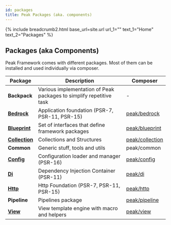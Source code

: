 ```yaml
---
id: packages
title: Peak Packages (aka. components)
---
```


{% include breadcrumb2.html base_url=site.url url_1="" text_1="Home" text_2="Packages" %}

<h2>Packages <span class="small">(aka Components)</span></h2>

Peak Framework comes with different packages. Most of them can be installed and used individually via composer.

| Package | Description | Composer |
| --- | --- | --- |
| **Backpack** | Various implementation of Peak packages to simplify repetitive task | - |
| **[Bedrock](bedrock)** | Application foundation (PSR-7, PSR-11, PSR-15) | [peak/bedrock](https://packagist.org/packages/peak/bedrock) |
| **[Blueprint](blueprint)** | Set of interfaces that define framework packages | [peak/blueprint](https://packagist.org/packages/peak/blueprint) |
| **[Collection](collection)** | Collections and Structures | [peak/collection](https://packagist.org/packages/peak/collection) |
| **Common** | Generic stuff, tools and utils | peak/common |
| **[Config](config)** | Configuration loader and manager (PSR-16) | [peak/config](https://packagist.org/packages/peak/config) |
| **[Di](di)** | Dependency Injection Container (PSR-11) | [peak/di](https://packagist.org/packages/peak/di) |
| **[Http](http)** | Http Foundation (PSR-7, PSR-11, PSR-15) | [peak/http](https://packagist.org/packages/peak/http) |
| **Pipeline** | Pipelines package | [peak/pipeline](https://packagist.org/packages/peak/pipeline) |
| **[View](view)** | View template engine with macro and helpers | [peak/view](https://packagist.org/packages/peak/view) |
